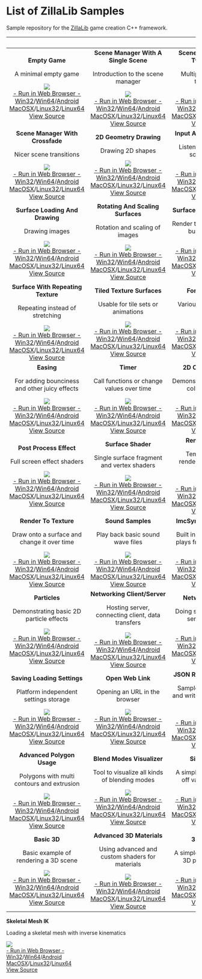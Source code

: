 # List of ZillaLib Samples

Sample repository for the [ZillaLib](https://github.com/schellingb/ZillaLib) game creation C++ framework.

&nbsp;|||
:---:|:---:|:---:|
**Empty Game**<p>A minimal empty game</p>[<img src="https://zillalib.github.io/samples/ZillaLibSample-01.png">](https://zillalib.github.io/samples/?01)<br>[- Run in Web Browser -](https://zillalib.github.io/samples/?01)<br>[Win32](https://zillalib.github.io/samples/ZillaLibSample-01_Win32.zip)/[Win64](https://zillalib.github.io/samples/ZillaLibSample-01_Win64.zip)/[Android](https://zillalib.github.io/samples/ZillaLibSample-01.apk)<br>[MacOSX](https://zillalib.github.io/samples/ZillaLibSample-01_osx.zip)/[Linux32](https://zillalib.github.io/samples/ZillaLibSample-01_linux_x86_32.zip)/[Linux64](https://zillalib.github.io/samples/ZillaLibSample-01_linux_x86_64.zip)<br>[View Source](https://github.com/schellingb/ZillaLibSamples/blob/master/01-empty-game.inl)|**Scene Manager With A Single Scene**<p>Introduction to the scene manager</p>[<img src="https://zillalib.github.io/samples/ZillaLibSample-02.png">](https://zillalib.github.io/samples/?02)<br>[- Run in Web Browser -](https://zillalib.github.io/samples/?02)<br>[Win32](https://zillalib.github.io/samples/ZillaLibSample-02_Win32.zip)/[Win64](https://zillalib.github.io/samples/ZillaLibSample-02_Win64.zip)/[Android](https://zillalib.github.io/samples/ZillaLibSample-02.apk)<br>[MacOSX](https://zillalib.github.io/samples/ZillaLibSample-02_osx.zip)/[Linux32](https://zillalib.github.io/samples/ZillaLibSample-02_linux_x86_32.zip)/[Linux64](https://zillalib.github.io/samples/ZillaLibSample-02_linux_x86_64.zip)<br>[View Source](https://github.com/schellingb/ZillaLibSamples/blob/master/02-scene-manager-with-a-single-scene.inl)|**Scene Manager With Two Scenes**<p>Multiple scenes and transitions</p>[<img src="https://zillalib.github.io/samples/ZillaLibSample-03.png">](https://zillalib.github.io/samples/?03)<br>[- Run in Web Browser -](https://zillalib.github.io/samples/?03)<br>[Win32](https://zillalib.github.io/samples/ZillaLibSample-03_Win32.zip)/[Win64](https://zillalib.github.io/samples/ZillaLibSample-03_Win64.zip)/[Android](https://zillalib.github.io/samples/ZillaLibSample-03.apk)<br>[MacOSX](https://zillalib.github.io/samples/ZillaLibSample-03_osx.zip)/[Linux32](https://zillalib.github.io/samples/ZillaLibSample-03_linux_x86_32.zip)/[Linux64](https://zillalib.github.io/samples/ZillaLibSample-03_linux_x86_64.zip)<br>[View Source](https://github.com/schellingb/ZillaLibSamples/blob/master/03-scene-manager-with-two-scenes.inl)
**Scene Manager With Crossfade**<p>Nicer scene transitions</p>[<img src="https://zillalib.github.io/samples/ZillaLibSample-04.png">](https://zillalib.github.io/samples/?04)<br>[- Run in Web Browser -](https://zillalib.github.io/samples/?04)<br>[Win32](https://zillalib.github.io/samples/ZillaLibSample-04_Win32.zip)/[Win64](https://zillalib.github.io/samples/ZillaLibSample-04_Win64.zip)/[Android](https://zillalib.github.io/samples/ZillaLibSample-04.apk)<br>[MacOSX](https://zillalib.github.io/samples/ZillaLibSample-04_osx.zip)/[Linux32](https://zillalib.github.io/samples/ZillaLibSample-04_linux_x86_32.zip)/[Linux64](https://zillalib.github.io/samples/ZillaLibSample-04_linux_x86_64.zip)<br>[View Source](https://github.com/schellingb/ZillaLibSamples/blob/master/04-scene-manager-with-crossfade.inl)|**2D Geometry Drawing**<p>Drawing 2D shapes</p>[<img src="https://zillalib.github.io/samples/ZillaLibSample-05.png">](https://zillalib.github.io/samples/?05)<br>[- Run in Web Browser -](https://zillalib.github.io/samples/?05)<br>[Win32](https://zillalib.github.io/samples/ZillaLibSample-05_Win32.zip)/[Win64](https://zillalib.github.io/samples/ZillaLibSample-05_Win64.zip)/[Android](https://zillalib.github.io/samples/ZillaLibSample-05.apk)<br>[MacOSX](https://zillalib.github.io/samples/ZillaLibSample-05_osx.zip)/[Linux32](https://zillalib.github.io/samples/ZillaLibSample-05_linux_x86_32.zip)/[Linux64](https://zillalib.github.io/samples/ZillaLibSample-05_linux_x86_64.zip)<br>[View Source](https://github.com/schellingb/ZillaLibSamples/blob/master/05-2d-geometry-drawing.inl)|**Input And Other Events**<p>Listening to input and screen events</p>[<img src="https://zillalib.github.io/samples/ZillaLibSample-06.png">](https://zillalib.github.io/samples/?06)<br>[- Run in Web Browser -](https://zillalib.github.io/samples/?06)<br>[Win32](https://zillalib.github.io/samples/ZillaLibSample-06_Win32.zip)/[Win64](https://zillalib.github.io/samples/ZillaLibSample-06_Win64.zip)/[Android](https://zillalib.github.io/samples/ZillaLibSample-06.apk)<br>[MacOSX](https://zillalib.github.io/samples/ZillaLibSample-06_osx.zip)/[Linux32](https://zillalib.github.io/samples/ZillaLibSample-06_linux_x86_32.zip)/[Linux64](https://zillalib.github.io/samples/ZillaLibSample-06_linux_x86_64.zip)<br>[View Source](https://github.com/schellingb/ZillaLibSamples/blob/master/06-input-and-other-events.inl)
**Surface Loading And Drawing**<p>Drawing images</p>[<img src="https://zillalib.github.io/samples/ZillaLibSample-07.png">](https://zillalib.github.io/samples/?07)<br>[- Run in Web Browser -](https://zillalib.github.io/samples/?07)<br>[Win32](https://zillalib.github.io/samples/ZillaLibSample-07_Win32.zip)/[Win64](https://zillalib.github.io/samples/ZillaLibSample-07_Win64.zip)/[Android](https://zillalib.github.io/samples/ZillaLibSample-07.apk)<br>[MacOSX](https://zillalib.github.io/samples/ZillaLibSample-07_osx.zip)/[Linux32](https://zillalib.github.io/samples/ZillaLibSample-07_linux_x86_32.zip)/[Linux64](https://zillalib.github.io/samples/ZillaLibSample-07_linux_x86_64.zip)<br>[View Source](https://github.com/schellingb/ZillaLibSamples/blob/master/07-surface-loading-and-drawing.inl)|**Rotating And Scaling Surfaces**<p>Rotation and scaling of images</p>[<img src="https://zillalib.github.io/samples/ZillaLibSample-08.png">](https://zillalib.github.io/samples/?08)<br>[- Run in Web Browser -](https://zillalib.github.io/samples/?08)<br>[Win32](https://zillalib.github.io/samples/ZillaLibSample-08_Win32.zip)/[Win64](https://zillalib.github.io/samples/ZillaLibSample-08_Win64.zip)/[Android](https://zillalib.github.io/samples/ZillaLibSample-08.apk)<br>[MacOSX](https://zillalib.github.io/samples/ZillaLibSample-08_osx.zip)/[Linux32](https://zillalib.github.io/samples/ZillaLibSample-08_linux_x86_32.zip)/[Linux64](https://zillalib.github.io/samples/ZillaLibSample-08_linux_x86_64.zip)<br>[View Source](https://github.com/schellingb/ZillaLibSamples/blob/master/08-rotating-and-scaling-surfaces.inl)|**Surface Batch Rendering**<p>Render the same texture a bunch of times</p>[<img src="https://zillalib.github.io/samples/ZillaLibSample-09.png">](https://zillalib.github.io/samples/?09)<br>[- Run in Web Browser -](https://zillalib.github.io/samples/?09)<br>[Win32](https://zillalib.github.io/samples/ZillaLibSample-09_Win32.zip)/[Win64](https://zillalib.github.io/samples/ZillaLibSample-09_Win64.zip)/[Android](https://zillalib.github.io/samples/ZillaLibSample-09.apk)<br>[MacOSX](https://zillalib.github.io/samples/ZillaLibSample-09_osx.zip)/[Linux32](https://zillalib.github.io/samples/ZillaLibSample-09_linux_x86_32.zip)/[Linux64](https://zillalib.github.io/samples/ZillaLibSample-09_linux_x86_64.zip)<br>[View Source](https://github.com/schellingb/ZillaLibSamples/blob/master/09-surface-batch-rendering.inl)
**Surface With Repeating Texture**<p>Repeating instead of stretching</p>[<img src="https://zillalib.github.io/samples/ZillaLibSample-10.png">](https://zillalib.github.io/samples/?10)<br>[- Run in Web Browser -](https://zillalib.github.io/samples/?10)<br>[Win32](https://zillalib.github.io/samples/ZillaLibSample-10_Win32.zip)/[Win64](https://zillalib.github.io/samples/ZillaLibSample-10_Win64.zip)/[Android](https://zillalib.github.io/samples/ZillaLibSample-10.apk)<br>[MacOSX](https://zillalib.github.io/samples/ZillaLibSample-10_osx.zip)/[Linux32](https://zillalib.github.io/samples/ZillaLibSample-10_linux_x86_32.zip)/[Linux64](https://zillalib.github.io/samples/ZillaLibSample-10_linux_x86_64.zip)<br>[View Source](https://github.com/schellingb/ZillaLibSamples/blob/master/10-surface-with-repeating-texture.inl)|**Tiled Texture Surfaces**<p>Usable for tile sets or animations</p>[<img src="https://zillalib.github.io/samples/ZillaLibSample-11.png">](https://zillalib.github.io/samples/?11)<br>[- Run in Web Browser -](https://zillalib.github.io/samples/?11)<br>[Win32](https://zillalib.github.io/samples/ZillaLibSample-11_Win32.zip)/[Win64](https://zillalib.github.io/samples/ZillaLibSample-11_Win64.zip)/[Android](https://zillalib.github.io/samples/ZillaLibSample-11.apk)<br>[MacOSX](https://zillalib.github.io/samples/ZillaLibSample-11_osx.zip)/[Linux32](https://zillalib.github.io/samples/ZillaLibSample-11_linux_x86_32.zip)/[Linux64](https://zillalib.github.io/samples/ZillaLibSample-11_linux_x86_64.zip)<br>[View Source](https://github.com/schellingb/ZillaLibSamples/blob/master/11-tiled-texture-surfaces.inl)|**Font Rendering**<p>Various font rendering features</p>[<img src="https://zillalib.github.io/samples/ZillaLibSample-12.png">](https://zillalib.github.io/samples/?12)<br>[- Run in Web Browser -](https://zillalib.github.io/samples/?12)<br>[Win32](https://zillalib.github.io/samples/ZillaLibSample-12_Win32.zip)/[Win64](https://zillalib.github.io/samples/ZillaLibSample-12_Win64.zip)/[Android](https://zillalib.github.io/samples/ZillaLibSample-12.apk)<br>[MacOSX](https://zillalib.github.io/samples/ZillaLibSample-12_osx.zip)/[Linux32](https://zillalib.github.io/samples/ZillaLibSample-12_linux_x86_32.zip)/[Linux64](https://zillalib.github.io/samples/ZillaLibSample-12_linux_x86_64.zip)<br>[View Source](https://github.com/schellingb/ZillaLibSamples/blob/master/12-font-rendering.inl)
**Easing**<p>For adding bounciness and other juicy effects</p>[<img src="https://zillalib.github.io/samples/ZillaLibSample-13.png">](https://zillalib.github.io/samples/?13)<br>[- Run in Web Browser -](https://zillalib.github.io/samples/?13)<br>[Win32](https://zillalib.github.io/samples/ZillaLibSample-13_Win32.zip)/[Win64](https://zillalib.github.io/samples/ZillaLibSample-13_Win64.zip)/[Android](https://zillalib.github.io/samples/ZillaLibSample-13.apk)<br>[MacOSX](https://zillalib.github.io/samples/ZillaLibSample-13_osx.zip)/[Linux32](https://zillalib.github.io/samples/ZillaLibSample-13_linux_x86_32.zip)/[Linux64](https://zillalib.github.io/samples/ZillaLibSample-13_linux_x86_64.zip)<br>[View Source](https://github.com/schellingb/ZillaLibSamples/blob/master/13-easing.inl)|**Timer**<p>Call functions or change values over time</p>[<img src="https://zillalib.github.io/samples/ZillaLibSample-14.png">](https://zillalib.github.io/samples/?14)<br>[- Run in Web Browser -](https://zillalib.github.io/samples/?14)<br>[Win32](https://zillalib.github.io/samples/ZillaLibSample-14_Win32.zip)/[Win64](https://zillalib.github.io/samples/ZillaLibSample-14_Win64.zip)/[Android](https://zillalib.github.io/samples/ZillaLibSample-14.apk)<br>[MacOSX](https://zillalib.github.io/samples/ZillaLibSample-14_osx.zip)/[Linux32](https://zillalib.github.io/samples/ZillaLibSample-14_linux_x86_32.zip)/[Linux64](https://zillalib.github.io/samples/ZillaLibSample-14_linux_x86_64.zip)<br>[View Source](https://github.com/schellingb/ZillaLibSamples/blob/master/14-timer.inl)|**2D Collision Tests**<p>Demonstrating various 2D collision checks</p>[<img src="https://zillalib.github.io/samples/ZillaLibSample-15.png">](https://zillalib.github.io/samples/?15)<br>[- Run in Web Browser -](https://zillalib.github.io/samples/?15)<br>[Win32](https://zillalib.github.io/samples/ZillaLibSample-15_Win32.zip)/[Win64](https://zillalib.github.io/samples/ZillaLibSample-15_Win64.zip)/[Android](https://zillalib.github.io/samples/ZillaLibSample-15.apk)<br>[MacOSX](https://zillalib.github.io/samples/ZillaLibSample-15_osx.zip)/[Linux32](https://zillalib.github.io/samples/ZillaLibSample-15_linux_x86_32.zip)/[Linux64](https://zillalib.github.io/samples/ZillaLibSample-15_linux_x86_64.zip)<br>[View Source](https://github.com/schellingb/ZillaLibSamples/blob/master/15-collision-tests.inl)
**Post Process Effect**<p>Full screen effect shaders</p>[<img src="https://zillalib.github.io/samples/ZillaLibSample-16.png">](https://zillalib.github.io/samples/?16)<br>[- Run in Web Browser -](https://zillalib.github.io/samples/?16)<br>[Win32](https://zillalib.github.io/samples/ZillaLibSample-16_Win32.zip)/[Win64](https://zillalib.github.io/samples/ZillaLibSample-16_Win64.zip)/[Android](https://zillalib.github.io/samples/ZillaLibSample-16.apk)<br>[MacOSX](https://zillalib.github.io/samples/ZillaLibSample-16_osx.zip)/[Linux32](https://zillalib.github.io/samples/ZillaLibSample-16_linux_x86_32.zip)/[Linux64](https://zillalib.github.io/samples/ZillaLibSample-16_linux_x86_64.zip)<br>[View Source](https://github.com/schellingb/ZillaLibSamples/blob/master/16-post-process-effect.inl)|**Surface Shader**<p>Single surface fragment and vertex shaders</p>[<img src="https://zillalib.github.io/samples/ZillaLibSample-17.png">](https://zillalib.github.io/samples/?17)<br>[- Run in Web Browser -](https://zillalib.github.io/samples/?17)<br>[Win32](https://zillalib.github.io/samples/ZillaLibSample-17_Win32.zip)/[Win64](https://zillalib.github.io/samples/ZillaLibSample-17_Win64.zip)/[Android](https://zillalib.github.io/samples/ZillaLibSample-17.apk)<br>[MacOSX](https://zillalib.github.io/samples/ZillaLibSample-17_osx.zip)/[Linux32](https://zillalib.github.io/samples/ZillaLibSample-17_linux_x86_32.zip)/[Linux64](https://zillalib.github.io/samples/ZillaLibSample-17_linux_x86_64.zip)<br>[View Source](https://github.com/schellingb/ZillaLibSamples/blob/master/17-surface-shader.inl)|**Render Clipping**<p>Temporarily limit rendering to a screen rectangle</p>[<img src="https://zillalib.github.io/samples/ZillaLibSample-18.png">](https://zillalib.github.io/samples/?18)<br>[- Run in Web Browser -](https://zillalib.github.io/samples/?18)<br>[Win32](https://zillalib.github.io/samples/ZillaLibSample-18_Win32.zip)/[Win64](https://zillalib.github.io/samples/ZillaLibSample-18_Win64.zip)/[Android](https://zillalib.github.io/samples/ZillaLibSample-18.apk)<br>[MacOSX](https://zillalib.github.io/samples/ZillaLibSample-18_osx.zip)/[Linux32](https://zillalib.github.io/samples/ZillaLibSample-18_linux_x86_32.zip)/[Linux64](https://zillalib.github.io/samples/ZillaLibSample-18_linux_x86_64.zip)<br>[View Source](https://github.com/schellingb/ZillaLibSamples/blob/master/18-render-clipping.inl)
**Render To Texture**<p>Draw onto a surface and change it over time</p>[<img src="https://zillalib.github.io/samples/ZillaLibSample-19.png">](https://zillalib.github.io/samples/?19)<br>[- Run in Web Browser -](https://zillalib.github.io/samples/?19)<br>[Win32](https://zillalib.github.io/samples/ZillaLibSample-19_Win32.zip)/[Win64](https://zillalib.github.io/samples/ZillaLibSample-19_Win64.zip)/[Android](https://zillalib.github.io/samples/ZillaLibSample-19.apk)<br>[MacOSX](https://zillalib.github.io/samples/ZillaLibSample-19_osx.zip)/[Linux32](https://zillalib.github.io/samples/ZillaLibSample-19_linux_x86_32.zip)/[Linux64](https://zillalib.github.io/samples/ZillaLibSample-19_linux_x86_64.zip)<br>[View Source](https://github.com/schellingb/ZillaLibSamples/blob/master/19-render-to-texture.inl)|**Sound Samples**<p>Play back basic sound wave files</p>[<img src="https://zillalib.github.io/samples/ZillaLibSample-20.png">](https://zillalib.github.io/samples/?20)<br>[- Run in Web Browser -](https://zillalib.github.io/samples/?20)<br>[Win32](https://zillalib.github.io/samples/ZillaLibSample-20_Win32.zip)/[Win64](https://zillalib.github.io/samples/ZillaLibSample-20_Win64.zip)/[Android](https://zillalib.github.io/samples/ZillaLibSample-20.apk)<br>[MacOSX](https://zillalib.github.io/samples/ZillaLibSample-20_osx.zip)/[Linux32](https://zillalib.github.io/samples/ZillaLibSample-20_linux_x86_32.zip)/[Linux64](https://zillalib.github.io/samples/ZillaLibSample-20_linux_x86_64.zip)<br>[View Source](https://github.com/schellingb/ZillaLibSamples/blob/master/20-sound-samples.inl)|**ImcSynthesizer Sound**<p>Built in synthesizer that plays from source code</p>[<img src="https://zillalib.github.io/samples/ZillaLibSample-21.png">](https://zillalib.github.io/samples/?21)<br>[- Run in Web Browser -](https://zillalib.github.io/samples/?21)<br>[Win32](https://zillalib.github.io/samples/ZillaLibSample-21_Win32.zip)/[Win64](https://zillalib.github.io/samples/ZillaLibSample-21_Win64.zip)/[Android](https://zillalib.github.io/samples/ZillaLibSample-21.apk)<br>[MacOSX](https://zillalib.github.io/samples/ZillaLibSample-21_osx.zip)/[Linux32](https://zillalib.github.io/samples/ZillaLibSample-21_linux_x86_32.zip)/[Linux64](https://zillalib.github.io/samples/ZillaLibSample-21_linux_x86_64.zip)<br>[View Source](https://github.com/schellingb/ZillaLibSamples/blob/master/21-ImcSynthesizer-Sound.inl)
**Particles**<p>Demonstrating basic 2D particle effects</p>[<img src="https://zillalib.github.io/samples/ZillaLibSample-22.png">](https://zillalib.github.io/samples/?22)<br>[- Run in Web Browser -](https://zillalib.github.io/samples/?22)<br>[Win32](https://zillalib.github.io/samples/ZillaLibSample-22_Win32.zip)/[Win64](https://zillalib.github.io/samples/ZillaLibSample-22_Win64.zip)/[Android](https://zillalib.github.io/samples/ZillaLibSample-22.apk)<br>[MacOSX](https://zillalib.github.io/samples/ZillaLibSample-22_osx.zip)/[Linux32](https://zillalib.github.io/samples/ZillaLibSample-22_linux_x86_32.zip)/[Linux64](https://zillalib.github.io/samples/ZillaLibSample-22_linux_x86_64.zip)<br>[View Source](https://github.com/schellingb/ZillaLibSamples/blob/master/22-particles.inl)|**Networking Client/Server**<p>Hosting server, connecting client, data transfers</p>[<img src="https://zillalib.github.io/samples/ZillaLibSample-23.png">](https://zillalib.github.io/samples/?23)<br>[- Run in Web Browser -](https://zillalib.github.io/samples/?23)<br>[Win32](https://zillalib.github.io/samples/ZillaLibSample-23_Win32.zip)/[Win64](https://zillalib.github.io/samples/ZillaLibSample-23_Win64.zip)/[Android](https://zillalib.github.io/samples/ZillaLibSample-23.apk)<br>[MacOSX](https://zillalib.github.io/samples/ZillaLibSample-23_osx.zip)/[Linux32](https://zillalib.github.io/samples/ZillaLibSample-23_linux_x86_32.zip)/[Linux64](https://zillalib.github.io/samples/ZillaLibSample-23_linux_x86_64.zip)<br>[View Source](https://github.com/schellingb/ZillaLibSamples/blob/master/23-networking-clientserver.inl)|**Networking HTTP**<p>Doing simple HTTP web server requests</p>[<img src="https://zillalib.github.io/samples/ZillaLibSample-24.png">](https://zillalib.github.io/samples/?24)<br>[- Run in Web Browser -](https://zillalib.github.io/samples/?24)<br>[Win32](https://zillalib.github.io/samples/ZillaLibSample-24_Win32.zip)/[Win64](https://zillalib.github.io/samples/ZillaLibSample-24_Win64.zip)/[Android](https://zillalib.github.io/samples/ZillaLibSample-24.apk)<br>[MacOSX](https://zillalib.github.io/samples/ZillaLibSample-24_osx.zip)/[Linux32](https://zillalib.github.io/samples/ZillaLibSample-24_linux_x86_32.zip)/[Linux64](https://zillalib.github.io/samples/ZillaLibSample-24_linux_x86_64.zip)<br>[View Source](https://github.com/schellingb/ZillaLibSamples/blob/master/24-networking-http.inl)
**Saving Loading Settings**<p>Platform independent settings storage</p>[<img src="https://zillalib.github.io/samples/ZillaLibSample-25.png">](https://zillalib.github.io/samples/?25)<br>[- Run in Web Browser -](https://zillalib.github.io/samples/?25)<br>[Win32](https://zillalib.github.io/samples/ZillaLibSample-25_Win32.zip)/[Win64](https://zillalib.github.io/samples/ZillaLibSample-25_Win64.zip)/[Android](https://zillalib.github.io/samples/ZillaLibSample-25.apk)<br>[MacOSX](https://zillalib.github.io/samples/ZillaLibSample-25_osx.zip)/[Linux32](https://zillalib.github.io/samples/ZillaLibSample-25_linux_x86_32.zip)/[Linux64](https://zillalib.github.io/samples/ZillaLibSample-25_linux_x86_64.zip)<br>[View Source](https://github.com/schellingb/ZillaLibSamples/blob/master/25-saving-loading-settings.inl)|**Open Web Link**<p>Opening an URL in the browser</p>[<img src="https://zillalib.github.io/samples/ZillaLibSample-26.png">](https://zillalib.github.io/samples/?26)<br>[- Run in Web Browser -](https://zillalib.github.io/samples/?26)<br>[Win32](https://zillalib.github.io/samples/ZillaLibSample-26_Win32.zip)/[Win64](https://zillalib.github.io/samples/ZillaLibSample-26_Win64.zip)/[Android](https://zillalib.github.io/samples/ZillaLibSample-26.apk)<br>[MacOSX](https://zillalib.github.io/samples/ZillaLibSample-26_osx.zip)/[Linux32](https://zillalib.github.io/samples/ZillaLibSample-26_linux_x86_32.zip)/[Linux64](https://zillalib.github.io/samples/ZillaLibSample-26_linux_x86_64.zip)<br>[View Source](https://github.com/schellingb/ZillaLibSamples/blob/master/26-open-web-link.inl)|**JSON Reader and Writer**<p>Sample of how to read and write JSON formatted data</p>[<img src="https://zillalib.github.io/samples/ZillaLibSample-27.png">](https://zillalib.github.io/samples/?27)<br>[- Run in Web Browser -](https://zillalib.github.io/samples/?27)<br>[Win32](https://zillalib.github.io/samples/ZillaLibSample-27_Win32.zip)/[Win64](https://zillalib.github.io/samples/ZillaLibSample-27_Win64.zip)/[Android](https://zillalib.github.io/samples/ZillaLibSample-27.apk)<br>[MacOSX](https://zillalib.github.io/samples/ZillaLibSample-27_osx.zip)/[Linux32](https://zillalib.github.io/samples/ZillaLibSample-27_linux_x86_32.zip)/[Linux64](https://zillalib.github.io/samples/ZillaLibSample-27_linux_x86_64.zip)<br>[View Source](https://github.com/schellingb/ZillaLibSamples/blob/master/27-json-read-write.inl)
**Advanced Polygon Usage**<p>Polygons with multi contours and extrusion</p>[<img src="https://zillalib.github.io/samples/ZillaLibSample-28.png">](https://zillalib.github.io/samples/?28)<br>[- Run in Web Browser -](https://zillalib.github.io/samples/?28)<br>[Win32](https://zillalib.github.io/samples/ZillaLibSample-28_Win32.zip)/[Win64](https://zillalib.github.io/samples/ZillaLibSample-28_Win64.zip)/[Android](https://zillalib.github.io/samples/ZillaLibSample-28.apk)<br>[MacOSX](https://zillalib.github.io/samples/ZillaLibSample-28_osx.zip)/[Linux32](https://zillalib.github.io/samples/ZillaLibSample-28_linux_x86_32.zip)/[Linux64](https://zillalib.github.io/samples/ZillaLibSample-28_linux_x86_64.zip)<br>[View Source](https://github.com/schellingb/ZillaLibSamples/blob/master/28-advanced-polygon.inl)|**Blend Modes Visualizer**<p>Tool to visualize all kinds of blending modes</p>[<img src="https://zillalib.github.io/samples/ZillaLibSample-29.png">](https://zillalib.github.io/samples/?29)<br>[- Run in Web Browser -](https://zillalib.github.io/samples/?29)<br>[Win32](https://zillalib.github.io/samples/ZillaLibSample-29_Win32.zip)/[Win64](https://zillalib.github.io/samples/ZillaLibSample-29_Win64.zip)/[Android](https://zillalib.github.io/samples/ZillaLibSample-29.apk)<br>[MacOSX](https://zillalib.github.io/samples/ZillaLibSample-29_osx.zip)/[Linux32](https://zillalib.github.io/samples/ZillaLibSample-29_linux_x86_32.zip)/[Linux64](https://zillalib.github.io/samples/ZillaLibSample-29_linux_x86_64.zip)<br>[View Source](https://github.com/schellingb/ZillaLibSamples/blob/master/29-blend-modes.inl)|**Simple Game**<p>A simple game showing off various features</p>[<img src="https://zillalib.github.io/samples/ZillaLibSample-30.png">](https://zillalib.github.io/samples/?30)<br>[- Run in Web Browser -](https://zillalib.github.io/samples/?30)<br>[Win32](https://zillalib.github.io/samples/ZillaLibSample-30_Win32.zip)/[Win64](https://zillalib.github.io/samples/ZillaLibSample-30_Win64.zip)/[Android](https://zillalib.github.io/samples/ZillaLibSample-30.apk)<br>[MacOSX](https://zillalib.github.io/samples/ZillaLibSample-30_osx.zip)/[Linux32](https://zillalib.github.io/samples/ZillaLibSample-30_linux_x86_32.zip)/[Linux64](https://zillalib.github.io/samples/ZillaLibSample-30_linux_x86_64.zip)<br>[View Source](https://github.com/schellingb/ZillaLibSamples/blob/master/30-simple-game.inl)
**Basic 3D**<p>Basic example of rendering a 3D scene</p>[<img src="https://zillalib.github.io/samples/ZillaLibSample-31.png">](https://zillalib.github.io/samples/?31)<br>[- Run in Web Browser -](https://zillalib.github.io/samples/?31)<br>[Win32](https://zillalib.github.io/samples/ZillaLibSample-31_Win32.zip)/[Win64](https://zillalib.github.io/samples/ZillaLibSample-31_Win64.zip)/[Android](https://zillalib.github.io/samples/ZillaLibSample-31.apk)<br>[MacOSX](https://zillalib.github.io/samples/ZillaLibSample-31_osx.zip)/[Linux32](https://zillalib.github.io/samples/ZillaLibSample-31_linux_x86_32.zip)/[Linux64](https://zillalib.github.io/samples/ZillaLibSample-31_linux_x86_64.zip)<br>[View Source](https://github.com/schellingb/ZillaLibSamples/blob/master/31-basic-3d.inl)|**Advanced 3D Materials**<p>Using advanced and custom shaders for materials</p>[<img src="https://zillalib.github.io/samples/ZillaLibSample-32.png">](https://zillalib.github.io/samples/?32)<br>[- Run in Web Browser -](https://zillalib.github.io/samples/?32)<br>[Win32](https://zillalib.github.io/samples/ZillaLibSample-32_Win32.zip)/[Win64](https://zillalib.github.io/samples/ZillaLibSample-32_Win64.zip)/[Android](https://zillalib.github.io/samples/ZillaLibSample-32.apk)<br>[MacOSX](https://zillalib.github.io/samples/ZillaLibSample-32_osx.zip)/[Linux32](https://zillalib.github.io/samples/ZillaLibSample-32_linux_x86_32.zip)/[Linux64](https://zillalib.github.io/samples/ZillaLibSample-32_linux_x86_64.zip)<br>[View Source](https://github.com/schellingb/ZillaLibSamples/blob/master/32-3d-materials.inl)|**3D Particles**<p>A simple effect using the 3D particle system</p>[<img src="https://zillalib.github.io/samples/ZillaLibSample-33.png">](https://zillalib.github.io/samples/?33)<br>[- Run in Web Browser -](https://zillalib.github.io/samples/?33)<br>[Win32](https://zillalib.github.io/samples/ZillaLibSample-33_Win32.zip)/[Win64](https://zillalib.github.io/samples/ZillaLibSample-33_Win64.zip)/[Android](https://zillalib.github.io/samples/ZillaLibSample-33.apk)<br>[MacOSX](https://zillalib.github.io/samples/ZillaLibSample-33_osx.zip)/[Linux32](https://zillalib.github.io/samples/ZillaLibSample-33_linux_x86_32.zip)/[Linux64](https://zillalib.github.io/samples/ZillaLibSample-33_linux_x86_64.zip)<br>[View Source](https://github.com/schellingb/ZillaLibSamples/blob/master/33-3d-particles.inl)
**Skeletal Mesh IK**<p>Loading a skeletal mesh with inverse kinematics</p>[<img src="https://zillalib.github.io/samples/ZillaLibSample-34.png">](https://zillalib.github.io/samples/?34)<br>[- Run in Web Browser -](https://zillalib.github.io/samples/?34)<br>[Win32](https://zillalib.github.io/samples/ZillaLibSample-34_Win32.zip)/[Win64](https://zillalib.github.io/samples/ZillaLibSample-34_Win64.zip)/[Android](https://zillalib.github.io/samples/ZillaLibSample-34.apk)<br>[MacOSX](https://zillalib.github.io/samples/ZillaLibSample-34_osx.zip)/[Linux32](https://zillalib.github.io/samples/ZillaLibSample-34_linux_x86_32.zip)/[Linux64](https://zillalib.github.io/samples/ZillaLibSample-34_linux_x86_64.zip)<br>[View Source](https://github.com/schellingb/ZillaLibSamples/blob/master/34-skeletal-mesh-ik.inl)
